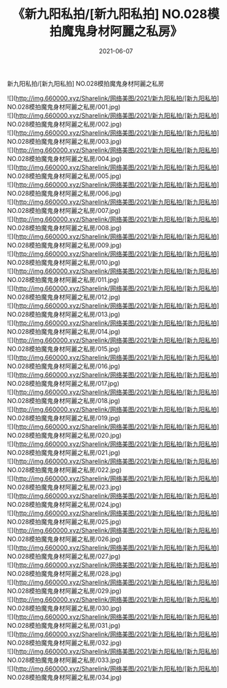 ﻿---
layout: post
title:  《新九阳私拍/[新九阳私拍] NO.028模拍魔鬼身材阿麗之私房》
date:   2021-06-07
img: http://img.660000.xyz/Sharelink/网络美图/2021/新九阳私拍/[新九阳私拍] NO.028模拍魔鬼身材阿麗之私房/000.jpg
categories: [美女, 清纯, 唯美]
---

新九阳私拍/[新九阳私拍] NO.028模拍魔鬼身材阿麗之私房

 ![](http://img.660000.xyz/Sharelink/网络美图/2021/新九阳私拍/[新九阳私拍] NO.028模拍魔鬼身材阿麗之私房/001.jpg) <br>![](http://img.660000.xyz/Sharelink/网络美图/2021/新九阳私拍/[新九阳私拍] NO.028模拍魔鬼身材阿麗之私房/002.jpg) <br>![](http://img.660000.xyz/Sharelink/网络美图/2021/新九阳私拍/[新九阳私拍] NO.028模拍魔鬼身材阿麗之私房/003.jpg) <br>![](http://img.660000.xyz/Sharelink/网络美图/2021/新九阳私拍/[新九阳私拍] NO.028模拍魔鬼身材阿麗之私房/004.jpg) <br>![](http://img.660000.xyz/Sharelink/网络美图/2021/新九阳私拍/[新九阳私拍] NO.028模拍魔鬼身材阿麗之私房/005.jpg) <br>![](http://img.660000.xyz/Sharelink/网络美图/2021/新九阳私拍/[新九阳私拍] NO.028模拍魔鬼身材阿麗之私房/006.jpg) <br>![](http://img.660000.xyz/Sharelink/网络美图/2021/新九阳私拍/[新九阳私拍] NO.028模拍魔鬼身材阿麗之私房/007.jpg) <br>![](http://img.660000.xyz/Sharelink/网络美图/2021/新九阳私拍/[新九阳私拍] NO.028模拍魔鬼身材阿麗之私房/008.jpg) <br>![](http://img.660000.xyz/Sharelink/网络美图/2021/新九阳私拍/[新九阳私拍] NO.028模拍魔鬼身材阿麗之私房/009.jpg) <br>![](http://img.660000.xyz/Sharelink/网络美图/2021/新九阳私拍/[新九阳私拍] NO.028模拍魔鬼身材阿麗之私房/010.jpg) <br>![](http://img.660000.xyz/Sharelink/网络美图/2021/新九阳私拍/[新九阳私拍] NO.028模拍魔鬼身材阿麗之私房/011.jpg) <br>![](http://img.660000.xyz/Sharelink/网络美图/2021/新九阳私拍/[新九阳私拍] NO.028模拍魔鬼身材阿麗之私房/012.jpg) <br>![](http://img.660000.xyz/Sharelink/网络美图/2021/新九阳私拍/[新九阳私拍] NO.028模拍魔鬼身材阿麗之私房/013.jpg) <br>![](http://img.660000.xyz/Sharelink/网络美图/2021/新九阳私拍/[新九阳私拍] NO.028模拍魔鬼身材阿麗之私房/014.jpg) <br>![](http://img.660000.xyz/Sharelink/网络美图/2021/新九阳私拍/[新九阳私拍] NO.028模拍魔鬼身材阿麗之私房/015.jpg) <br>![](http://img.660000.xyz/Sharelink/网络美图/2021/新九阳私拍/[新九阳私拍] NO.028模拍魔鬼身材阿麗之私房/016.jpg) <br>![](http://img.660000.xyz/Sharelink/网络美图/2021/新九阳私拍/[新九阳私拍] NO.028模拍魔鬼身材阿麗之私房/017.jpg) <br>![](http://img.660000.xyz/Sharelink/网络美图/2021/新九阳私拍/[新九阳私拍] NO.028模拍魔鬼身材阿麗之私房/018.jpg) <br>![](http://img.660000.xyz/Sharelink/网络美图/2021/新九阳私拍/[新九阳私拍] NO.028模拍魔鬼身材阿麗之私房/019.jpg) <br>![](http://img.660000.xyz/Sharelink/网络美图/2021/新九阳私拍/[新九阳私拍] NO.028模拍魔鬼身材阿麗之私房/020.jpg) <br>![](http://img.660000.xyz/Sharelink/网络美图/2021/新九阳私拍/[新九阳私拍] NO.028模拍魔鬼身材阿麗之私房/021.jpg) <br>![](http://img.660000.xyz/Sharelink/网络美图/2021/新九阳私拍/[新九阳私拍] NO.028模拍魔鬼身材阿麗之私房/022.jpg) <br>![](http://img.660000.xyz/Sharelink/网络美图/2021/新九阳私拍/[新九阳私拍] NO.028模拍魔鬼身材阿麗之私房/023.jpg) <br>![](http://img.660000.xyz/Sharelink/网络美图/2021/新九阳私拍/[新九阳私拍] NO.028模拍魔鬼身材阿麗之私房/024.jpg) <br>![](http://img.660000.xyz/Sharelink/网络美图/2021/新九阳私拍/[新九阳私拍] NO.028模拍魔鬼身材阿麗之私房/025.jpg) <br>![](http://img.660000.xyz/Sharelink/网络美图/2021/新九阳私拍/[新九阳私拍] NO.028模拍魔鬼身材阿麗之私房/026.jpg) <br>![](http://img.660000.xyz/Sharelink/网络美图/2021/新九阳私拍/[新九阳私拍] NO.028模拍魔鬼身材阿麗之私房/027.jpg) <br>![](http://img.660000.xyz/Sharelink/网络美图/2021/新九阳私拍/[新九阳私拍] NO.028模拍魔鬼身材阿麗之私房/028.jpg) <br>![](http://img.660000.xyz/Sharelink/网络美图/2021/新九阳私拍/[新九阳私拍] NO.028模拍魔鬼身材阿麗之私房/029.jpg) <br>![](http://img.660000.xyz/Sharelink/网络美图/2021/新九阳私拍/[新九阳私拍] NO.028模拍魔鬼身材阿麗之私房/030.jpg) <br>![](http://img.660000.xyz/Sharelink/网络美图/2021/新九阳私拍/[新九阳私拍] NO.028模拍魔鬼身材阿麗之私房/031.jpg) <br>![](http://img.660000.xyz/Sharelink/网络美图/2021/新九阳私拍/[新九阳私拍] NO.028模拍魔鬼身材阿麗之私房/032.jpg) <br>![](http://img.660000.xyz/Sharelink/网络美图/2021/新九阳私拍/[新九阳私拍] NO.028模拍魔鬼身材阿麗之私房/033.jpg) <br>![](http://img.660000.xyz/Sharelink/网络美图/2021/新九阳私拍/[新九阳私拍] NO.028模拍魔鬼身材阿麗之私房/034.jpg) <br>
